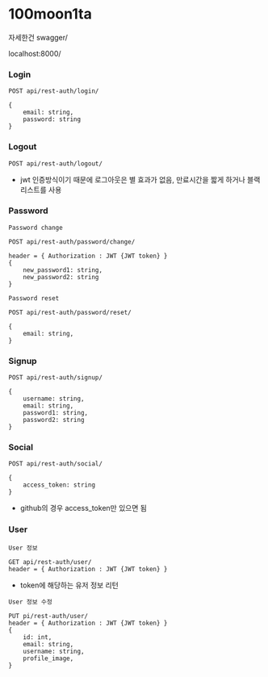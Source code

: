 # 100moon1ta

자세한건 swagger/

localhost:8000/

### Login

```
POST api/rest-auth/login/

{
    email: string,
    password: string
}
```

### Logout

```
POST api/rest-auth/logout/
```

- jwt 인증방식이기 때문에 로그아웃은 별 효과가 없음, 만료시간을 짧게 하거나 블랙리스트를 사용

### Password

```
Password change

POST api/rest-auth/password/change/

header = { Authorization : JWT {JWT token} }
{
    new_password1: string,
    new_password2: string
}
```

```
Password reset

POST api/rest-auth/password/reset/

{
    email: string,
}
```

### Signup

```
POST api/rest-auth/signup/

{
    username: string,
    email: string,
    password1: string,
    password2: string
}
```

### Social

```
POST api/rest-auth/social/

{
    access_token: string
}
```

- github의 경우 access_token만 있으면 됨

### User

```
User 정보

GET api/rest-auth/user/
header = { Authorization : JWT {JWT token} }
```

- token에 해당하는 유저 정보 리턴

```
User 정보 수정

PUT pi/rest-auth/user/
header = { Authorization : JWT {JWT token} }
{
    id: int,
    email: string,
    username: string,
    profile_image,
}
```
